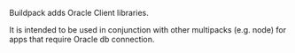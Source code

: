 Buildpack adds Oracle Client libraries.

It is intended to be used in conjunction with other multipacks (e.g. node) for apps that require Oracle db connection.
